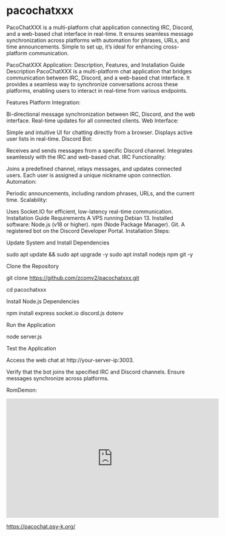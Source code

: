 # pacochatxxx
PacoChatXXX is a multi-platform chat application connecting IRC, Discord, and a web-based chat interface in real-time. It ensures seamless message synchronization across platforms with automation for phrases, URLs, and time announcements. Simple to set up, it’s ideal for enhancing cross-platform communication.

PacoChatXXX Application: Description, Features, and Installation Guide
Description
PacoChatXXX is a multi-platform chat application that bridges communication between IRC, Discord, and a web-based chat interface. It provides a seamless way to synchronize conversations across these platforms, enabling users to interact in real-time from various endpoints.

Features
Platform Integration:

Bi-directional message synchronization between IRC, Discord, and the web interface.
Real-time updates for all connected clients.
Web Interface:

Simple and intuitive UI for chatting directly from a browser.
Displays active user lists in real-time.
Discord Bot:

Receives and sends messages from a specific Discord channel.
Integrates seamlessly with the IRC and web-based chat.
IRC Functionality:

Joins a predefined channel, relays messages, and updates connected users.
Each user is assigned a unique nickname upon connection.
Automation:

Periodic announcements, including random phrases, URLs, and the current time.
Scalability:

Uses Socket.IO for efficient, low-latency real-time communication.
Installation Guide
Requirements
A VPS running Debian 13.
Installed software:
Node.js (v18 or higher).
npm (Node Package Manager).
Git.
A registered bot on the Discord Developer Portal.
Installation Steps:

Update System and Install Dependencies

sudo apt update && sudo apt upgrade -y
sudo apt install nodejs npm git -y

Clone the Repository

git clone https://github.com/zcomv2/pacochatxxx.git

cd pacochatxxx

Install Node.js Dependencies

npm install express socket.io discord.js dotenv

Run the Application

node server.js

Test the Application

Access the web chat at http://your-server-ip:3003.

Verify that the bot joins the specified IRC and Discord channels.
Ensure messages synchronize across platforms.

RomDemon:
<iframe width="560" height="315" src="https://www.youtube.com/embed/S_nkC_zK42g?si=UUKqNV3-tWM7CM-R" title="YouTube video player" frameborder="0" allow="accelerometer; autoplay; clipboard-write; encrypted-media; gyroscope; picture-in-picture; web-share" referrerpolicy="strict-origin-when-cross-origin" allowfullscreen></iframe>

https://pacochat.psy-k.org/
